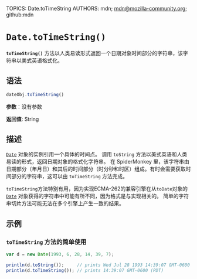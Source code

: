 TOPICS: Date.toTimeString
AUTHORS: mdn; mdn@mozilla-community.org; github:mdn

# `Date.toTimeString()`

**`toTimeString()`** 方法以人类易读形式返回一个日期对象时间部分的字符串，该字符串以美式英语格式化。

## 语法

```javascript
dateObj.toTimeString()
```

**参数**：没有参数

**返回值**: String

## 描述

[`Date`](/zh-hans/webfrontend/Date) 对象的实例引用一个具体的时间点。 调用 `toString` 方法以美式英语和人类易读的形式，返回日期对象的格式化字符串。
在 SpiderMonkey 里，该字符串由日期部分（年月日）和其后的时间部分（时分秒和时区）组成。有时会需要获取时间部分的字符串，这可以由 `toTimeString` 方法完成。

`toTimeString`方法特别有用，因为实现ECMA-262的兼容引擎在从`toDate`对象的[`Date`](/zh-hans/webfrontend/Date)
对象获得的字符串中可能有所不同，因为格式是与实现相关的。 简单的字符串切片方法可能无法在多个引擎上产生一致的结果。

## 示例

### `toTimeString` 方法的简单使用

```javascript
var d = new Date(1993, 6, 28, 14, 39, 7);

println(d.toString());     // prints Wed Jul 28 1993 14:39:07 GMT-0600 (PDT)
println(d.toTimeString()); // prints 14:39:07 GMT-0600 (PDT)
```
